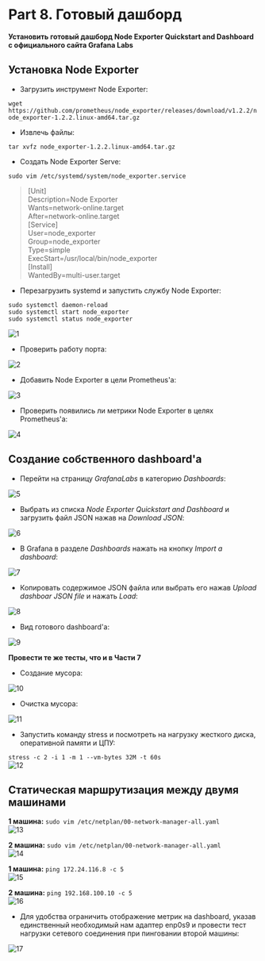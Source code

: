 # Part 8. Готовый дашборд

**Установить готовый дашборд Node Exporter Quickstart and Dashboard с официального сайта Grafana Labs**

## Установка Node Exporter

- Загрузить инструмент Node Exporter:

`wget https://github.com/prometheus/node_exporter/releases/download/v1.2.2/node_exporter-1.2.2.linux-amd64.tar.gz` <br>

- Извлечь файлы:

`tar xvfz node_exporter-1.2.2.linux-amd64.tar.gz` <br>

- Создать Node Exporter Serve:

`sudo vim /etc/systemd/system/node_exporter.service` <br>
>[Unit] <br>
Description=Node Exporter <br>
Wants=network-online.target <br>
After=network-online.target <br>
[Service] <br>
User=node_exporter <br>
Group=node_exporter <br>
Type=simple <br>
ExecStart=/usr/local/bin/node_exporter <br>
[Install] <br>
WantedBy=multi-user.target <br>

- Перезагрузить systemd и запустить службу Node Exporter:

`sudo systemctl daemon-reload` <br>
`sudo systemctl start node_exporter` <br>
`sudo systemctl status node_exporter` <br>

<img src="./../../misc/images/part_8/1.jpg" alt="1" />

- Проверить работу порта:

<img src="./../../misc/images/part_8/2.jpg" alt="2" />

- Добавить Node Exporter в цели Prometheus'а:

<img src="./../../misc/images/part_8/3.jpg" alt="3" />

- Проверить появились ли метрики Node Exporter в целях Prometheus'а:

<img src="./../../misc/images/part_8/4.jpg" alt="4" />

## Создание собственного dashboard'а

- Перейти на страницу *GrafanaLabs* в категорию *Dashboards*:

<img src="./../../misc/images/part_8/5.jpg" alt="5" />

- Выбрать из списка *Node Exporter Quickstart and Dashboard* и загрузить файл JSON нажав на *Download JSON*:

<img src="./../../misc/images/part_8/6.jpg" alt="6" />

- В Grafana в разделе *Dashboards* нажать на кнопку *Import a dashboard*:

<img src="./../../misc/images/part_8/7.jpg" alt="7" />

- Копировать содержимое JSON файла или выбрать его нажав *Upload dashboar JSON file* и нажать *Load*:

<img src="./../../misc/images/part_8/8.jpg" alt="8" />

- Вид готового dashboard'а:

<img src="./../../misc/images/part_8/9.jpg" alt="9" />

**Провести те же тесты, что и в Части 7**

- Создание мусора:

<img src="./../../misc/images/part_8/10.jpg" alt="10" />

- Очистка мусора:

<img src="./../../misc/images/part_8/11.jpg" alt="11" />

- Запустить команду stress и посмотреть на нагрузку жесткого диска, оперативной памяти и ЦПУ:

`stress -c 2 -i 1 -m 1 --vm-bytes 32M -t 60s` <br>
<img src="./../../misc/images/part_8/12.jpg" alt="12" />

## Статическая маршрутизация между двумя машинами

**1 машина:** `sudo vim /etc/netplan/00-network-manager-all.yaml` <br>
<img src="./../../misc/images/part_8/13.jpg" alt="13" />

**2 машина:** `sudo vim /etc/netplan/00-network-manager-all.yaml` <br>
<img src="./../../misc/images/part_8/14.jpg" alt="14" />

**1 машина:** `ping 172.24.116.8 -c 5` <br>
<img src="./../../misc/images/part_8/15.jpg" alt="15" />

**2 машина:** `ping 192.168.100.10 -c 5` <br>
<img src="./../../misc/images/part_8/16.jpg" alt="16" />

- Для удобства ограничить отображение метрик на dashboard, указав единственный необходимый нам адаптер enp0s9 и провести тест нагрузки сетевого соединения при пинговании второй машины:
<img src="./../../misc/images/part_8/17.jpg" alt="17" />
